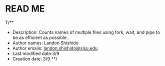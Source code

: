 
# READ ME

T/**
 * Description: Counts names of multiple files using fork, wait, and pipe to be as efficient as possible..
 * Author names: Landon Shishido
 * Author emails: landon.shishido@sjsu.edu
 * Last modified date:3/9
 * Creation date:  3/9
 **/
